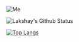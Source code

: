![Me](https://i.imgur.com/J7GZVnW.png)

![Lakshay's Github Status](https://github-readme-stats.vercel.app/api?username=lakshaybhushan&show_icons=true&theme=algolia)

[![Top Langs](https://github-readme-stats.vercel.app/api/top-langs/?username=lakshaybhushan&theme=algolia&layout=compact)](https://github.com/lakshaybhushan/github-readme-stats)
